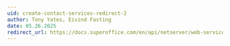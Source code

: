 ```yaml
---
uid: create-contact-services-redirect-2
author: Tony Yates, Eivind Fasting
date: 05.26.2025
redirect_url: https://docs.superoffice.com/en/api/netserver/web-services/howto/company/create-contact.html?tabs=services
---
```

